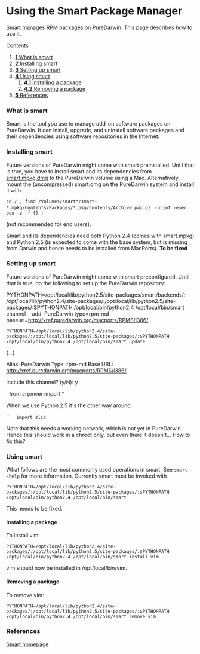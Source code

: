 Using the Smart Package Manager
===============================
Smart manages RPM packages on PureDarwin. This page describes how to use it.




Contents
1.  [**1** What is smart](smart.html#TOC-What-is-smart)
2.  [**2** Installing smart](smart.html#TOC-Installing-smart)
3.  [**3** Setting up smart](smart.html#TOC-Setting-up-smart)
4.  [**4** Using smart](smart.html#TOC-Using-smart)
    1.  [**4.1** Installing a package](smart.html#TOC-Installing-a-package)
    2.  [**4.2** Removing a package](smart.html#TOC-Removing-a-package)
5.  [**5** References](smart.html#TOC-References)

### What is smart
Smart is the tool you use to manage add-on software packages on PureDarwin. It can install, upgrade, and uninstall software packages and their dependencies using software repositories in the Internet.
### Installing smart
Future versions of PureDarwin might come with smart preinstalled.
Until that is true, you have to install smart and its dependencies from [smart.mpkg.dmg](http://puredarwin.darkhatter.net/macports/smart-0.52.dmg) to the PureDarwin volume using a Mac.
Alternatively, mount the (uncompressed) smart.dmg on the PureDarwin system and install it with



`cd / ; find /Volumes/smart*/smart-*.mpkg/Contents/Packages/*.pkg/Contents/Archive.pax.gz `
`-print -exec pax -z -f {} ;`


(not recommended for end users).

Smart and its dependencies need both Python 2.4 (comes with smart.mpkg) and Python 2.5 (is expected to come with the base system, but is missing from Darwin and hence needs to be installed from MacPorts). **To be fixed**
### Setting up smart
Future versions of PureDarwin might come with smart preconfigured.
Until that is true, do the following to set up the PureDarwin repository:



PYTHONPATH=/opt/local/lib/python2.5/site-packages/smart/backends/:
/opt/local/lib/python2.4/site-packages/:/opt/local/lib/python2.5/site-packages/:$PYTHONPATH 
/opt/local/bin/python2.4 /opt/local/bin/smart 
channel --add  PureDarwin type=rpm-md baseurl=http://xref.puredarwin.org/macports/RPMS/i386/



`PYTHONPATH=/opt/local/lib/python2.4/site-packages/:/opt/local/lib/python2.5/site-packages/:$PYTHONPATH /opt/local/bin/python2.4 /opt/local/bin/smart update`


(...)

Alias: PureDarwin
Type: rpm-md
Base URL: http://xref.puredarwin.org/macports/RPMS/i386/


Include this channel? (y/N): y



  from crpmver import *




When we use Python 2.5 it's the other way around:


``
`  import zlib`



Note that this needs a working network, which is not yet in PureDarwin. Hence this should work in a chroot only, but even there it doesn't... How to fix this?
### Using smart
What follows are the most commonly used operations in smart. See `smart --help` for more information.
Currently smart must be invoked with

`PYTHONPATH=/opt/local/lib/python2.4/site-packages/:/opt/local/lib/python2.5/site-packages/:$PYTHONPATH /opt/local/bin/python2.4 /opt/local/bin/smart`


This needs to be fixed.
#### Installing a package
To install vim:

`PYTHONPATH=/opt/local/lib/python2.4/site-packages/:/opt/local/lib/python2.5/site-packages/:$PYTHONPATH /opt/local/bin/python2.4 /opt/local/bin/smart install vim`

vim should now be installed in /opt/local/bin/vim.
#### Removing a package
To remove vim:

`PYTHONPATH=/opt/local/lib/python2.4/site-packages/:/opt/local/lib/python2.5/site-packages/:$PYTHONPATH /opt/local/bin/python2.4 /opt/local/bin/smart remove vim`
### References
[Smart homepage](http://labix.org/smart)
